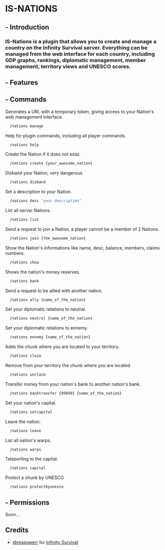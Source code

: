 # IS-NATIONS


## - Introduction
### IS-Nations is a plugin that allows you to create and manage a country on the Infinity Survival server. Everything can be managed from the web interface for each country, including GDP graphs, rankings, diplomatic management, member management, territory views and UNESCO scores.

## - Features

## - Commands
Generates a URL with a temporary token, giving access to your Nation's web management interface.
```bash
  /nations manage
```
Help for plugin commands, including all player commands.
```bash
  /nations help
```
Create the Nation if it does not exist.
```bash
  /nations create {your_awesome_nation}
```
Disband your Nation, very dangerous.
```bash
  /nations disband
```
Set a description to your Nation.
```bash
  /nations desc "your description"
```
List all server Nations.
```bash
  /nations list
```
Send a request to join a Nation, a player cannot be a member of 2 Nations.
```bash
  /nations join {the_awesome_nation}
```
Show the Nation's informations like name, desc, balance, members, claims numbers.
```bash
  /nations show
```
Shows the nation's money reserves.
```bash
  /nations bank
```
Send a request to be allied with another nation.
```bash
  /nations ally {name_of_the_nation}
```
Set your diplomatic relations to neutral.
```bash
  /nations neutral {name_of_the_nation}
```
Set your diplomatic relations to ennemy.
```bash
  /nations ennemy {name_of_the_nation}
```
Adds the chunk where you are located to your territory. 
```bash
  /nations claim
```
Remove from your territory the chunk where you are located.
```bash
  /nations unclaim
```
Transfer money from your nation's bank to another nation's bank.
```bash
  /nations banktransfer {99999} {name_of_the_nation}
```
Set your nation's capital.
```bash
  /nations setcapital
```
Leave the nation.
```bash
  /nations leave
```
List all nation's warps.
```bash
  /nations warps
```
Teleporting to the capital.
```bash
  /nations capital
```
Protect a chunk by UNESCO
```bash
  /nations protectbyunesco
```

## - Permissions
Soon...

## Credits

- [@respowerr](https://www.github.com/respowerr) for [Infinity Survival](https://www.github.com/Infinity-Survival)
